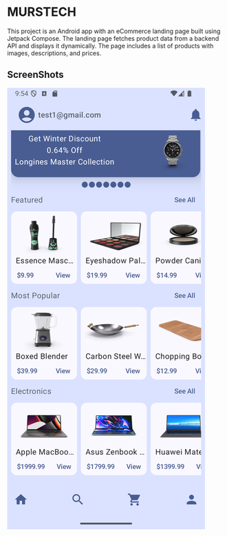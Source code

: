 MURSTECH
========
This project is an Android app with an eCommerce landing page built using Jetpack Compose. 
The landing page fetches product data from a backend API and displays it dynamically. 
The page includes a list of products with images, descriptions, and prices.


ScreenShots
------------------------
![Landing Page](ScreenShots/landing_page.png)
